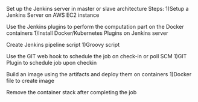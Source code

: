
Set up the Jenkins server in master or slave architecture
Steps:
1)Setup a Jenkins Server on AWS EC2 instance

Use the Jenkins plugins to perform the computation part on the Docker containers
1)Install Docker/Kubernetes Plugins on Jenkins server

Create Jenkins pipeline script
1)Groovy script 

Use the GIT web hook to schedule the job on check-in or poll SCM
1)GIT Plugin to schedule job upon checkin

Build an image using the artifacts and deploy them on containers
1)Docker file to create image

Remove the container stack after completing the job

